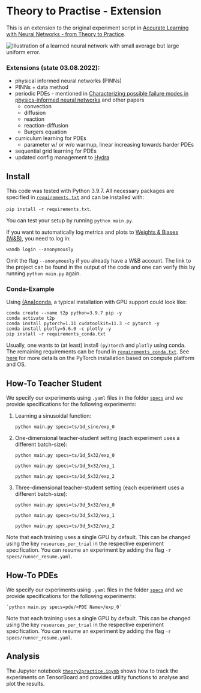 # Theory to Practise - Extension

This is an extension to the original experiment script in [Accurate Learning with Neural Networks - from Theory to 
Practice](https://github.com/juliusberner/theory2practice).

![Illustration of a learned neural network with small average but large uniform error.](illustration1.png)




### Extensions (state 03.08.2022):
* physical informed neural networks (PINNs)
* PINNs + data method
* periodic PDEs - mentioned in [Characterizing possible failure modes in physics-informed neural networks](
https://arxiv.org/abs/2109.01050) and other papers
   * convection
   * diffusion
   * reaction
   * reaction-diffusion
   * Burgers equation
* curriculum learning for PDEs
   * parameter w/ or w/o warmup, linear increasing towards harder PDEs
* sequential grid learning for PDEs
* updated config management to [Hydra](https://hydra.cc/)
  
## Install

This code was tested with Python 3.9.7. 
All necessary packages are specified in [`requirements.txt`](requirements.txt) and can be installed with:

`pip install -r requirements.txt`.

You can test your setup by running `python main.py`.

If you want to automatically log metrics and plots to [Weights & Biases (W&B)](https://wandb.ai/),
you need to log in:

`wandb login --anonymously`

Omit the flag `--anonymously` if you already have a W&B account. 
The link to the project can be found in the output of the code 
and one can verify this by running `python main.py` again. 

### Conda-Example

Using [(Ana)conda](https://www.anaconda.com), a typical installation with GPU support could look like:
```
conda create --name t2p python=3.9.7 pip -y
conda activate t2p
conda install pytorch=1.11 cudatoolkit=11.3 -c pytorch -y
conda install plotly=5.6.0 -c plotly -y
pip install -r requirements_conda.txt 
```

Usually, one wants to (at least) install `(py)torch` and `plotly` using conda.
The remaining requirements can be found in [`requirements_conda.txt`](requirements_conda.txt).
See [here](https://pytorch.org/get-started/locally/) for more details on the PyTorch installation 
based on compute platform and OS.

## How-To Teacher Student

We specify our experiments using `.yaml` files in the folder [`specs`](specs) 
and we provide specifications for the following experiments:

1. Learning a sinusoidal function:
   
    `python main.py specs=ts/1d_sine/exp_0`

2. One-dimensional teacher-student setting (each experiment uses a different batch-size):

    `python main.py specs=ts/1d_5x32/exp_0`
    
    `python main.py specs=ts/1d_5x32/exp_1`
    
    `python main.py specs=ts/1d_5x32/exp_2`

3. Three-dimensional teacher-student setting (each experiment uses a different batch-size):

    `python main.py specs=ts/3d_5x32/exp_0`
    
    `python main.py specs=ts/3d_5x32/exp_1`
    
    `python main.py specs=ts/3d_5x32/exp_2`

Note that each training uses a single GPU by default. This can be changed using the key `resources_per_trial` in the
respective experiment specification. You can resume an experiment by adding the flag `-r specs/runner_resume.yaml`.

## How-To PDEs

We specify our experiments using `.yaml` files in the folder [`specs`](specs) 
and we provide specifications for the following experiments:

    `python main.py specs=pde/<PDE Name>/exp_0`

Note that each training uses a single GPU by default. This can be changed using the key `resources_per_trial` in the
respective experiment specification. You can resume an experiment by adding the flag `-r specs/runner_resume.yaml`.


## Analysis

The Jupyter notebook [`theory2practice.ipynb`](theory2practice.ipynb) shows how to track the experiments on TensorBoard
and provides utility functions to analyse and plot the results.

